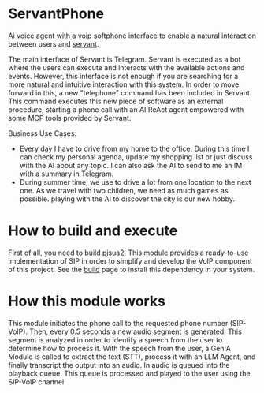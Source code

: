 # ServantPhone
Ai voice agent with a voip softphone interface to enable a natural interaction between users and [servant](https://github.com/ucpdh23/servant).

The main interface of Servant is Telegram. Servant is executed as a bot where the users can execute and interacts with the available actions and events.
However, this interface is not enough if you are searching for a more natural and intuitive interaction with this system. In order to move forward in this, a new "telephone" command has been included in Servant. This command executes this new piece of software as an external procedure; starting a phone call with an AI ReAct agent empowered with some MCP tools provided by Servant.

Business Use Cases:
- Every day I have to drive from my home to the office. During this time I can check my personal agenda, update my shopping list or just discuss with the AI about any topic. I can also ask the AI to send to me an IM with a summary in Telegram.
- During summer time, we use to drive a lot from one location to the next one. As we travel with two children, we need as much games as possible. playing with the AI to discover the city is our new hobby. 

# How to build and execute

First of all, you need to build [pjsua2](https://docs.pjsip.org/en/latest/pjsua2/intro.html). This module provides a ready-to-use implementation of SIP in order to simplify and develop the VoIP component of this project. See the [build](https://docs.pjsip.org/en/latest/pjsua2/building.html) page to install this dependency in your system. 

# How this module works

This module initiates the phone call to the requested phone number (SIP-VoIP). Then, every 0.5 seconds a new audio segment is generated. This segment is analyzed in order to identify a speech from the user to determine how to process it.
With the speech from the user, a GenIA Module is called to extract the text (STT), process it with an LLM Agent, and finally transcript the output into an audio.
In audio is queued into the playback queue. This queue is processed and played to the user using the SIP-VoIP channel. 